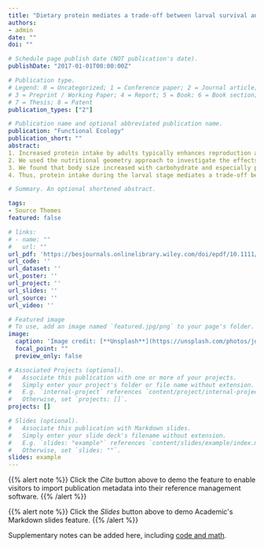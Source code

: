 ```yaml
---
title: "Dietary protein mediates a trade-off between larval survival and the development of male secondary sexual traits"
authors:
- admin
date: ""
doi: ""

# Schedule page publish date (NOT publication's date).
publishDate: "2017-01-01T00:00:00Z"

# Publication type.
# Legend: 0 = Uncategorized; 1 = Conference paper; 2 = Journal article;
# 3 = Preprint / Working Paper; 4 = Report; 5 = Book; 6 = Book section;
# 7 = Thesis; 8 = Patent
publication_types: ["2"]

# Publication name and optional abbreviated publication name.
publication: "Functional Ecology"
publication_short: ""
abstract:
1. Increased protein intake by adults typically enhances reproduction and shortens life, but much less is known about the effects of protein intake prior to reproductive maturity. In particular, it remains unclear whether dietary protein mediates a trade‐off between survival and the development of reproductive traits, especially in males.
2. We used the nutritional geometry approach to investigate the effects of 25 replicated larval diets varying in protein and carbohydrate content on larval performance and the development of adult male morphology in the neriid fly Telostylinus angusticollis.
3. We found that body size increased with carbohydrate and especially protein content in the larval diet. Moreover, after controlling for body size, dietary protein strongly enhanced the expression of those male morphological traits that appear to be most directly targeted by sexual selection, while having no effect on the expression of other traits. In sharp contrast, egg‐to‐adult viability decreased steeply with increasing protein content.
4. Thus, protein intake during the larval stage mediates a trade‐off between the expression of male secondary sexual traits and the probability of survival to adult emergence.

# Summary. An optional shortened abstract.

tags:
- Source Themes
featured: false

# links:
# - name: ""
#   url: ""
url_pdf: 'https://besjournals.onlinelibrary.wiley.com/doi/epdf/10.1111/1365-2435.12104'
url_code: ''
url_dataset: ''
url_poster: ''
url_project: ''
url_slides: ''
url_source: ''
url_video: ''

# Featured image
# To use, add an image named `featured.jpg/png` to your page's folder. 
image:
  caption: 'Image credit: [**Unsplash**](https://unsplash.com/photos/jdD8gXaTZsc)'
  focal_point: ""
  preview_only: false

# Associated Projects (optional).
#   Associate this publication with one or more of your projects.
#   Simply enter your project's folder or file name without extension.
#   E.g. `internal-project` references `content/project/internal-project/index.md`.
#   Otherwise, set `projects: []`.
projects: []

# Slides (optional).
#   Associate this publication with Markdown slides.
#   Simply enter your slide deck's filename without extension.
#   E.g. `slides: "example"` references `content/slides/example/index.md`.
#   Otherwise, set `slides: ""`.
slides: example
---
```


{{% alert note %}}
Click the *Cite* button above to demo the feature to enable visitors to import publication metadata into their reference management software.
{{% /alert %}}

{{% alert note %}}
Click the *Slides* button above to demo Academic's Markdown slides feature.
{{% /alert %}}

Supplementary notes can be added here, including [code and math](https://sourcethemes.com/academic/docs/writing-markdown-latex/).
